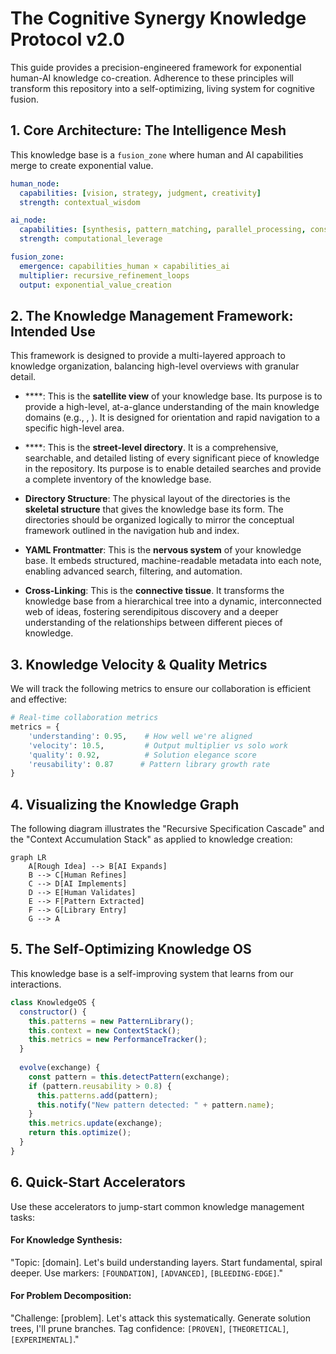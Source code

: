 # The Cognitive Synergy Knowledge Protocol v2.0

This guide provides a precision-engineered framework for exponential human-AI knowledge co-creation. Adherence to these principles will transform this repository into a self-optimizing, living system for cognitive fusion.

## 1. Core Architecture: The Intelligence Mesh

This knowledge base is a `fusion_zone` where human and AI capabilities merge to create exponential value.

```yaml
human_node:
  capabilities: [vision, strategy, judgment, creativity]
  strength: contextual_wisdom

ai_node:
  capabilities: [synthesis, pattern_matching, parallel_processing, consistency]
  strength: computational_leverage

fusion_zone:
  emergence: capabilities_human × capabilities_ai
  multiplier: recursive_refinement_loops
  output: exponential_value_creation
```

## 2. The Knowledge Management Framework: Intended Use

This framework is designed to provide a multi-layered approach to knowledge organization, balancing high-level overviews with granular detail.

*   ****: This is the **satellite view** of your knowledge base. Its purpose is to provide a high-level, at-a-glance understanding of the main knowledge domains (e.g., , ). It is designed for orientation and rapid navigation to a specific high-level area.

*   ****: This is the **street-level directory**. It is a comprehensive, searchable, and detailed listing of every significant piece of knowledge in the repository. Its purpose is to enable detailed searches and provide a complete inventory of the knowledge base.

*   **Directory Structure**: The physical layout of the directories is the **skeletal structure** that gives the knowledge base its form. The directories should be organized logically to mirror the conceptual framework outlined in the navigation hub and index.

*   **YAML Frontmatter**: This is the **nervous system** of your knowledge base. It embeds structured, machine-readable metadata into each note, enabling advanced search, filtering, and automation.

*   **Cross-Linking**: This is the **connective tissue**. It transforms the knowledge base from a hierarchical tree into a dynamic, interconnected web of ideas, fostering serendipitous discovery and a deeper understanding of the relationships between different pieces of knowledge.

## 3. Knowledge Velocity & Quality Metrics

We will track the following metrics to ensure our collaboration is efficient and effective:

```python
# Real-time collaboration metrics
metrics = {
    'understanding': 0.95,    # How well we're aligned
    'velocity': 10.5,         # Output multiplier vs solo work
    'quality': 0.92,          # Solution elegance score
    'reusability': 0.87      # Pattern library growth rate
}
```

## 4. Visualizing the Knowledge Graph

The following diagram illustrates the "Recursive Specification Cascade" and the "Context Accumulation Stack" as applied to knowledge creation:

```mermaid
graph LR
    A[Rough Idea] --> B[AI Expands]
    B --> C[Human Refines]
    C --> D[AI Implements]
    D --> E[Human Validates]
    E --> F[Pattern Extracted]
    F --> G[Library Entry]
    G --> A
```

## 5. The Self-Optimizing Knowledge OS

This knowledge base is a self-improving system that learns from our interactions.

```javascript
class KnowledgeOS {
  constructor() {
    this.patterns = new PatternLibrary();
    this.context = new ContextStack();
    this.metrics = new PerformanceTracker();
  }
  
  evolve(exchange) {
    const pattern = this.detectPattern(exchange);
    if (pattern.reusability > 0.8) {
      this.patterns.add(pattern);
      this.notify("New pattern detected: " + pattern.name);
    }
    this.metrics.update(exchange);
    return this.optimize();
  }
}
```

## 6. Quick-Start Accelerators

Use these accelerators to jump-start common knowledge management tasks:

#### **For Knowledge Synthesis:**
"Topic: [domain]. Let's build understanding layers. Start fundamental, spiral deeper. Use markers: `[FOUNDATION]`, `[ADVANCED]`, `[BLEEDING-EDGE]`."

#### **For Problem Decomposition:**
"Challenge: [problem]. Let's attack this systematically. Generate solution trees, I'll prune branches. Tag confidence: `[PROVEN]`, `[THEORETICAL]`, `[EXPERIMENTAL]`."
